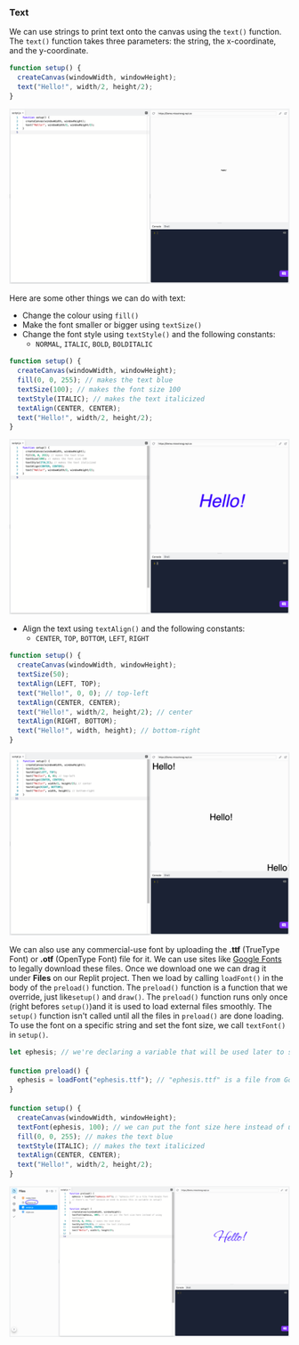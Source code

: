 ### Text

We can use strings to print text onto the canvas using the `text()` function. The `text()` function takes three parameters: the string, the x-coordinate, and the y-coordinate.

```js
function setup() {
  createCanvas(windowWidth, windowHeight);
  text("Hello!", width/2, height/2);
}
```

![](../../Images/Hello_Text_1.png)

Here are some other things we can do with text:

* Change the colour using `fill()`
* Make the font smaller or bigger using `textSize()` 
* Change the font style using `textStyle()` and the following constants:
  * `NORMAL`, `ITALIC`, `BOLD`, `BOLDITALIC`

```js
function setup() {
  createCanvas(windowWidth, windowHeight);
  fill(0, 0, 255); // makes the text blue
  textSize(100); // makes the font size 100
  textStyle(ITALIC); // makes the text italicized
  textAlign(CENTER, CENTER); 
  text("Hello!", width/2, height/2);
}
```

![](../../Images/Hello_Text2.png)

* Align the text using `textAlign()` and the following constants:
  * `CENTER`, `TOP`, `BOTTOM`, `LEFT`, `RIGHT`

```js
function setup() {
  createCanvas(windowWidth, windowHeight);
  textSize(50);
  textAlign(LEFT, TOP);
  text("Hello!", 0, 0); // top-left
  textAlign(CENTER, CENTER);
  text("Hello!", width/2, height/2); // center
  textAlign(RIGHT, BOTTOM);
  text("Hello!", width, height); // bottom-right
}
```

![](../../Images/Hello_Text__3.png)

We can also use any commercial-use font by uploading the **.ttf** (TrueType Font) or **.otf** (OpenType Font) file for it. We can use sites like [Google Fonts](https://fonts.google.com) to legally download these files. Once we download one we can drag it under **Files** on our Replit project. Then we load by calling `loadFont()` in the body of the `preload()` function. The `preload()` function is a function that we override, just like`setup()` and `draw()`. The `preload()` function runs only once (right befores `setup()`)and it is used to load external files smoothly. The  `setup()` function isn't called until all the files in `preload()` are done loading. To use the font on a specific string and set the font size, we call `textFont()` in `setup()`.

```js
let ephesis; // we're declaring a variable that will be used later to store the font

function preload() {
  ephesis = loadFont("ephesis.ttf"); // "ephesis.ttf" is a file from Google Font
}

function setup() {
  createCanvas(windowWidth, windowHeight);
  textFont(ephesis, 100); // we can put the font size here instead of using textSize()
  fill(0, 0, 255); // makes the text blue
  textStyle(ITALIC); // makes the text italicized
  textAlign(CENTER, CENTER); 
  text("Hello!", width/2, height/2);
}
```

![](../../Images/Hello_Text_4.png)

